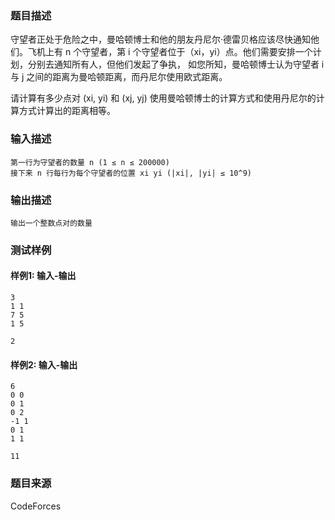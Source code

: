 ### 题目描述

守望者正处于危险之中，曼哈顿博士和他的朋友丹尼尔·德雷贝格应该尽快通知他们。飞机上有 n 个守望者，第 i 个守望者位于（xi，yi）点。他们需要安排一个计划，分别去通知所有人，但他们发起了争执， 如您所知，曼哈顿博士认为守望者 i 与 j 之间的距离为曼哈顿距离，而丹尼尔使用欧式距离。

请计算有多少点对 (xi, yi) 和 (xj, yj) 使用曼哈顿博士的计算方式和使用丹尼尔的计算方式计算出的距离相等。 

### 输入描述

```
第一行为守望者的数量 n (1 ≤ n ≤ 200000)
接下来 n 行每行为每个守望者的位置 xi yi (|xi|, |yi| ≤ 10^9)
```

### 输出描述

```
输出一个整数点对的数量
```

### 测试样例

#### 样例1: 输入-输出

```
3
1 1
7 5
1 5
```

```
2
```

#### 样例2: 输入-输出

```
6
0 0
0 1
0 2
-1 1
0 1
1 1
```

```
11
```

### 题目来源

CodeForces
